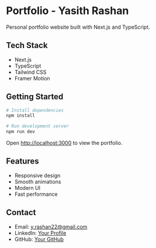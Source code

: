 # Portfolio - Yasith Rashan

Personal portfolio website built with Next.js and TypeScript.

## Tech Stack

- Next.js
- TypeScript
- Tailwind CSS
- Framer Motion

## Getting Started

```bash
# Install dependencies
npm install

# Run development server
npm run dev
```

Open [http://localhost:3000](http://localhost:3000) to view the portfolio.

## Features

- Responsive design
- Smooth animations
- Modern UI
- Fast performance

## Contact

- Email: y.rashan22@gmail.com
- LinkedIn: [Your Profile](https://linkedin.com/in/yasithrashan)
- GitHub: [Your GitHub](https://github.com/yasithrashan)
